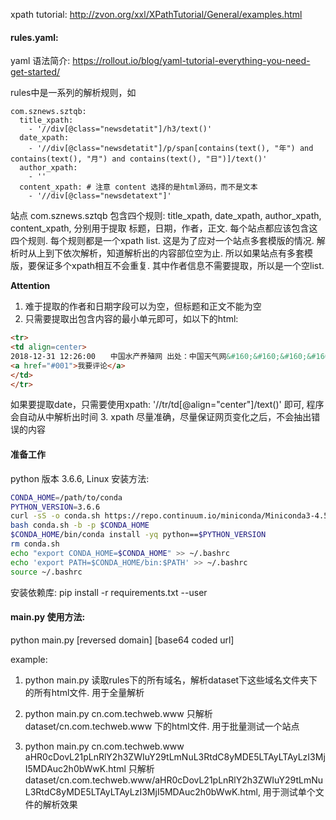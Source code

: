 xpath tutorial: http://zvon.org/xxl/XPathTutorial/General/examples.html

#### rules.yaml:
yaml 语法简介: https://rollout.io/blog/yaml-tutorial-everything-you-need-get-started/

rules中是一系列的解析规则，如
```
com.sznews.sztqb:
  title_xpath:
    - '//div[@class="newsdetatit"]/h3/text()'
  date_xpath:
    - '//div[@class="newsdetatit"]/p/span[contains(text(), "年") and contains(text(), "月") and contains(text(), "日")]/text()'
  author_xpath:
    - ''
  content_xpath: # 注意 content 选择的是html源码，而不是文本
    - '//div[@class="newsdetatext"]'
```

站点 com.sznews.sztqb 包含四个规则: title_xpath, date_xpath, author_xpath, content_xpath, 分别用于提取 标题，日期，作者，正文. 每个站点都应该包含这四个规则.
每个规则都是一个xpath list. 这是为了应对一个站点多套模版的情况. 解析时从上到下依次解析，知道解析出的内容部位空为止. 所以如果站点有多套模版，要保证多个xpath相互不会重复.
其中作者信息不需要提取，所以是一个空list.

**Attention**

1. 难于提取的作者和日期字段可以为空，但标题和正文不能为空
2. 只需要提取出包含内容的最小单元即可，如以下的html:
```html
<tr>
<td align=center>
2018-12-31 12:26:00　　中国水产养殖网 出处：中国天气网&#160;&#160;&#160;&#160;&#160;&#160;&#160;&#160;浏览量： 3259 次
<a href="#001">我要评论</a>
</td>
</tr>
```
如果要提取date，只需要使用xpath: '//tr/td[@align="center"]/text()' 即可, 程序会自动从中解析出时间
3. xpath 尽量准确，尽量保证网页变化之后，不会抽出错误的内容

#### 准备工作
python 版本 3.6.6, Linux 安装方法:
```bash
CONDA_HOME=/path/to/conda
PYTHON_VERSION=3.6.6
curl -sS -o conda.sh https://repo.continuum.io/miniconda/Miniconda3-4.5.4-Linux-x86_64.sh
bash conda.sh -b -p $CONDA_HOME
$CONDA_HOME/bin/conda install -yq python==$PYTHON_VERSION
rm conda.sh
echo "export CONDA_HOME=$CONDA_HOME" >> ~/.bashrc
echo 'export PATH=$CONDA_HOME/bin:$PATH' >> ~/.bashrc
source ~/.bashrc
```
安装依赖库:
pip install -r requirements.txt --user

#### main.py 使用方法:
python main.py [reversed domain] [base64 coded url]

example:
1. python main.py
读取rules下的所有域名，解析dataset下这些域名文件夹下的所有html文件. 用于全量解析

2. python main.py cn.com.techweb.www
只解析 dataset/cn.com.techweb.www 下的html文件. 用于批量测试一个站点

3. python main.py cn.com.techweb.www aHR0cDovL21pLnRlY2h3ZWIuY29tLmNuL3RtdC8yMDE5LTAyLTAyLzI3MjI5MDAuc2h0bWwK.html
只解析 dataset/cn.com.techweb.www/aHR0cDovL21pLnRlY2h3ZWIuY29tLmNuL3RtdC8yMDE5LTAyLTAyLzI3MjI5MDAuc2h0bWwK.html, 用于测试单个文件的解析效果
